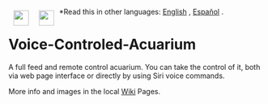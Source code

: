 *Read this in other languages: [English](README.en.md) <a href="https://github.com/Alblahm/Voice-Controled-Acuarium/wiki"><img src="https://github.com/Alblahm/Voice-Controled-Acuarium/blob/master/img/Flag_of_Spain.png" align="left" hspace="10" vspace="6" width="30px"></a>, [Español](README.es.md) <a href="https://github.com/Alblahm/Voice-Controled-Acuarium/wiki"><img src="https://github.com/Alblahm/Voice-Controled-Acuarium/blob/master/img/Flag_of_Union.png" align="left" hspace="10" vspace="6" width="30px"></a>.




# Voice-Controled-Acuarium
A full feed and remote control acuarium. You can take the control of it, both via web page interface or directly by using Siri voice commands.

More info and images in the local [Wiki](https://github.com/Alblahm/Voice-Controled-Acuarium/wiki) Pages.


